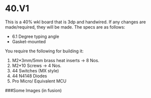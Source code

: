 # 40.V1

This is a 40% wkl board that is 3dp and handwired. If any changes are made/required, they will be made.
The specs are as follows:

- 6.1 Degree typing angle
- Gasket-mounted
  
You require the following for building it:

1. M2*3mm/5mm brass heat inserts -> 8 Nos.
2. M2*10 Screws -> 4 Nos.
3. 44 Switches (MX style)
4. 44 N4148 Diodes
5. Pro Micro/ Equivalent MCU

###Some Images (in fusion) 
